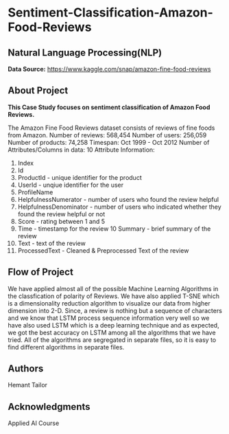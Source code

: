 # Sentiment-Classification-Amazon-Food-Reviews
## Natural Language Processing(NLP)

**Data Source:** https://www.kaggle.com/snap/amazon-fine-food-reviews
## About Project

**This Case Study focuses on sentiment classification of Amazon Food Reviews.**

The Amazon Fine Food Reviews dataset consists of reviews of fine foods from Amazon. Number of reviews: 568,454 Number of users: 256,059 Number of products: 74,258 Timespan: Oct 1999 - Oct 2012 Number of Attributes/Columns in data: 10
Attribute Information:
1. Index
2. Id
3. ProductId - unique identifier for the product
4. UserId - unqiue identifier for the user
5. ProfileName
6. HelpfulnessNumerator - number of users who found the review helpful
7. HelpfulnessDenominator - number of users who indicated whether they found the review helpful or not
8. Score - rating between 1 and 5
9. Time - timestamp for the review
10 Summary - brief summary of the review
11. Text - text of the review
12. ProcessedText - Cleaned & Preprocessed Text of the review
## Flow of Project
We have applied almost all of the possible Machine Learning Algorithms in the classfication of polarity of Reviews. We have also applied T-SNE which is a dimensionality reduction algorithm to visualize our data from higher dimension into 2-D. Since, a review is nothing but a sequence of characters and we know that LSTM process sequence information very well so we have also used LSTM which is a deep learning technique and as expected, we got the best accuracy on LSTM among all the algorithms that we have tried. All of the algorithms are segregated in separate files, so it is easy to find different algorithms in separate files.
## Authors
Hemant Tailor
## Acknowledgments
Applied AI Course

